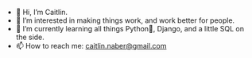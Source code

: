- 👋 Hi, I’m Caitlin.
- 👀 I’m interested in making things work, and work better for people.
- 🌱 I’m currently learning all things Python🐍, Django, and a little SQL on the side.
- 📫 How to reach me: caitlin.naber@gmail.com
